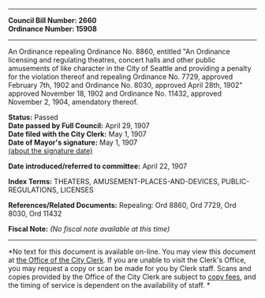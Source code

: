 * * * * *  
  
**Council Bill Number: [](#h0)[](#h2)2660**   
**Ordinance Number: 15908**  
  
* * * * *  
  
An Ordinance repealing Ordinance No. 8860, entitled "An Ordinance licensing and regulating theatres, concert halls and other public amusements of like character in the City of Seattle and providing a penalty for the violation thereof and repealing Ordinance No. 7729, approved February 7th, 1902 and Ordinance No. 8030, approved April 28th, 1902" approved November 18, 1902 and Ordinance No. 11432, approved November 2, 1904, amendatory thereof.  
  
**Status:** Passed   
**Date passed by Full Council:** April 29, 1907   
**Date filed with the City Clerk:** May 1, 1907   
**Date of Mayor's signature:** May 1, 1907   
[(about the signature date)](/~public/approvaldate.htm)   
  
  
**Date introduced/referred to committee:** April 22, 1907   
  
**Index Terms:** THEATERS, AMUSEMENT-PLACES-AND-DEVICES, PUBLIC-REGULATIONS, LICENSES  
  
**References/Related Documents:** Repealing: Ord 8860, Ord 7729, Ord 8030, Ord 11432  
  
**Fiscal Note:** *(No fiscal note available at this time)*  
  
* * * * *  
  
*No text for this document is available on-line. You may view this document at [the Office of the City Clerk](http://www.seattle.gov/leg/clerk/contactUs.htm). If you are unable to visit the Clerk's Office, you may request a copy or scan be made for you by Clerk staff. Scans and copies provided by the Office of the City Clerk are subject to [copy fees](http://clerk.seattle.gov/~public/clerkfees.htm), and the timing of service is dependent on the availability of staff. *  
  
  
